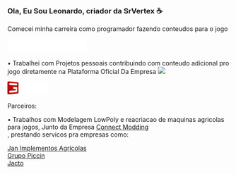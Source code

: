 ### Ola, Eu Sou Leonardo, criador da SrVertex :coffee:

Comecei minha carreira como programador fazendo conteudos para o jogo

<img height="30"   src="FS22_1c_long_white.png">

• Trabalhei com Projetos pessoais contribuindo com conteudo adicional pro jogo diretamente na Plataforma Oficial Da Empresa 
<code><img height="30" src="https://www.giants-software.com/img/content/logo.png"></code><br>


<a href="https://www.giants-software.com">
 <img height="30" src="logo.png"/>
</a>




Parceiros:


• Trabalhos com Modelagem LowPoly e reacriacao de maquinas agricolas para jogos, Junto da Empresa <a href="https://www.connectmodding.com">Connect Modding</a><br>,
prestando servicos pra empresas como:

<a href="https://www.jan.com.br">Jan Implementos Agrícolas</a><br>
<a href="https://piccin.com.br">Grupo Piccin</a><br>
<a href="https://jacto.com/brasil">Jacto</a><br>

